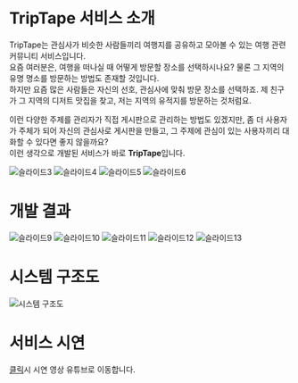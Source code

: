 # TripTape 서비스 소개
TripTape는 관심사가 비슷한 사람들끼리 여행지를 공유하고 모아볼 수 있는 여행 관련 커뮤니티 서비스입니다.<br>
요즘 여러분은, 여행을 떠나실 때 어떻게 방문할 장소를 선택하시나요? 물론 그 지역의 유명 명소를 방문하는 방법도 존재할 것입니다.<br>
하지만 요즘 많은 사람들은 자신의 선호, 관심사에 맞춰 방문 장소를 선택하죠. 제 친구가 그 지역의 디저트 맛집을 찾고, 저는 지역의 유적지를 방문하는 것처럼요.<br>

이런 다양한 주제를 관리자가 직접 게시판으로 관리하는 방법도 있겠지만, 좀 더 사용자가 주체가 되어 자신의 관심사로 게시판을 만들고, 그 주제에 관심이 있는 사용자끼리 대화할 수 있다면 좋지 않을까요?<br>
이런 생각으로 개발된 서비스가 바로 **TripTape**입니다.

![슬라이드3](https://github.com/BCTour/triptape-front/assets/31800284/01152bec-d8a5-45fb-b55d-16b1e2d523cf)
![슬라이드4](https://github.com/BCTour/triptape-front/assets/31800284/fa9c1e61-f066-4fbe-b069-77eee474b524)
![슬라이드5](https://github.com/BCTour/triptape-front/assets/31800284/be47c28b-6546-436d-b136-3dd470000961)
![슬라이드6](https://github.com/BCTour/triptape-front/assets/31800284/4c099293-d0bd-47a7-9b20-1dc5270bc7ae)

# 개발 결과
![슬라이드9](https://github.com/BCTour/triptape-front/assets/31800284/43acabbc-2467-4410-bd7f-2136599c8e8d)
![슬라이드10](https://github.com/BCTour/triptape-front/assets/31800284/6aa990b5-26d1-45fd-af52-93a25086e192)
![슬라이드11](https://github.com/BCTour/triptape-front/assets/31800284/f3ec5ad3-fdab-4cad-8193-98dbf9230f24)
![슬라이드12](https://github.com/BCTour/triptape-front/assets/31800284/a40ee2c3-38bb-472e-9f18-b787312b9e39)
![슬라이드13](https://github.com/BCTour/triptape-front/assets/31800284/93902817-4dd8-4cff-bffe-3ace8b46376a)

# 시스템 구조도
![시스템 구조도](https://github.com/BCTour/triptape-front/assets/31800284/1798eb4d-0101-488c-b616-419cf764ea58)

# 서비스 시연
[클릭](https://www.youtube.com/watch?v=334WBvw3-hY)시 시연 영상 유튜브로 이동합니다.
